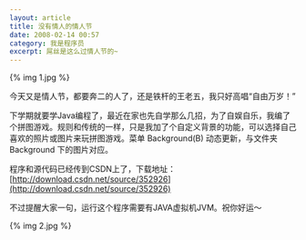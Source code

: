 ```yaml
---
layout: article
title: 没有情人的情人节
date: 2008-02-14 00:57
category: 我是程序员
excerpt: 屌丝是这么过情人节的~
---
```


{% img 1.jpg %}

今天又是情人节，都要奔二的人了，还是铁杆的王老五，我只好高唱“自由万岁！”

下学期就要学Java编程了，最近在家也先自学那么几招，为了自娱自乐，我编了个拼图游戏。规则和传统的一样，只是我加了个自定义背景的功能，可以选择自己喜欢的照片或图片来玩拼图游戏。菜单 Background(B) 动态更新，与文件夹 Background 下的图片对应。

程序和源代码已经传到CSDN上了，下载地址：[http://download.csdn.net/source/352926](http://download.csdn.net/source/352926)

不过提醒大家一句，运行这个程序需要有JAVA虚拟机JVM。祝你好运～

{% img 2.jpg %}
